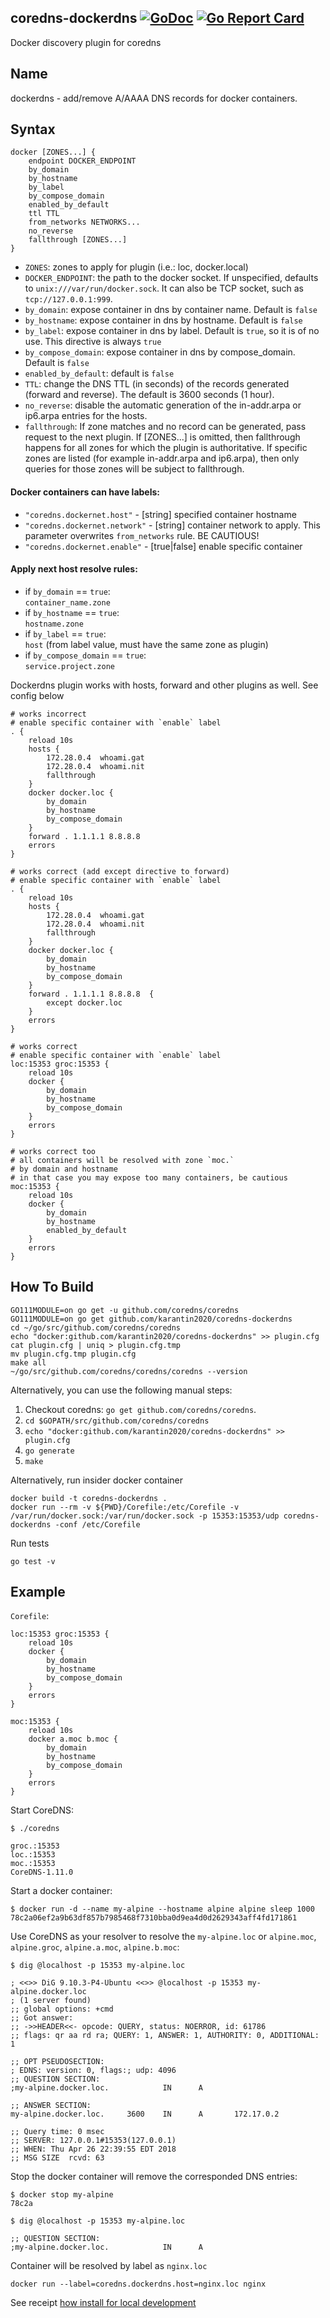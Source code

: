 ## coredns-dockerdns  [![GoDoc][doc-img]][doc] [![Go Report Card][go-report-img]][go-report]


Docker discovery plugin for coredns

Name
----

dockerdns - add/remove A/AAAA DNS records for docker containers.

Syntax
------

    docker [ZONES...] {
        endpoint DOCKER_ENDPOINT
        by_domain
        by_hostname
        by_label
        by_compose_domain
        enabled_by_default
        ttl TTL
        from_networks NETWORKS...
        no_reverse
        fallthrough [ZONES...]
    }

* `ZONES`: zones to apply for plugin (i.e.: loc, docker.local)
* `DOCKER_ENDPOINT`: the path to the docker socket. If unspecified, defaults to `unix:///var/run/docker.sock`. It can also be TCP socket, such as `tcp://127.0.0.1:999`.
* `by_domain`: expose container in dns by container name. Default is `false`
* `by_hostname`: expose container in dns by hostname. Default is `false`
* `by_label`: expose container in dns by label. Default is `true`, so it is of no use. This directive is always `true`
* `by_compose_domain`: expose container in dns by compose_domain. Default is `false`
* `enabled_by_default`: default is `false`
* `TTL`: change the DNS TTL (in seconds) of the records generated (forward and reverse). The default is 3600 seconds (1 hour).
* `no_reverse`: disable the automatic generation of the in-addr.arpa or ip6.arpa entries for the hosts.
* `fallthrough`: If zone matches and no record can be generated, pass request to the next plugin. If [ZONES...] is omitted, then fallthrough happens for all zones for which the plugin is authoritative. If specific zones are listed (for example in-addr.arpa and ip6.arpa), then only queries for those zones will be subject to fallthrough.

#### Docker containers can have labels:
* `"coredns.dockernet.host"` - [string] specified container hostname 
* `"coredns.dockernet.network"` - [string] container network to apply. This parameter overwrites `from_networks` rule. BE CAUTIOUS!
* `"coredns.dockernet.enable"` - [true|false] enable specific container

#### Apply next host resolve rules:
* if `by_domain` == `true`:  
    `container_name.zone`
* if `by_hostname` == `true`:  
    `hostname.zone`
* if `by_label` == `true`:  
    `host` (from label value, must have the same zone as plugin)
* if `by_compose_domain` == `true`:  
    `service.project.zone`

Dockerdns plugin works with hosts, forward and other plugins as well. See config below

    # works incorrect 
    # enable specific container with `enable` label  
    . {
        reload 10s
        hosts {
            172.28.0.4  whoami.gat
            172.28.0.4  whoami.nit
            fallthrough
        }
        docker docker.loc {
            by_domain
            by_hostname
            by_compose_domain
        }
        forward . 1.1.1.1 8.8.8.8
        errors
    }

    # works correct (add except directive to forward)
    # enable specific container with `enable` label  
    . {
        reload 10s
        hosts {
            172.28.0.4  whoami.gat
            172.28.0.4  whoami.nit
            fallthrough
        }
        docker docker.loc {
            by_domain
            by_hostname
            by_compose_domain
        }
        forward . 1.1.1.1 8.8.8.8  {
            except docker.loc
        }
        errors
    }

    # works correct
    # enable specific container with `enable` label  
    loc:15353 groc:15353 {
        reload 10s
        docker {
            by_domain
            by_hostname
            by_compose_domain
        }
        errors
    }

    # works correct too
    # all containers will be resolved with zone `moc.`
    # by domain and hostname
    # in that case you may expose too many containers, be cautious
    moc:15353 {
        reload 10s
        docker {
            by_domain
            by_hostname
            enabled_by_default
        } 
        errors
    }

How To Build
------------

    GO111MODULE=on go get -u github.com/coredns/coredns
    GO111MODULE=on go get github.com/karantin2020/coredns-dockerdns
    cd ~/go/src/github.com/coredns/coredns
    echo "docker:github.com/karantin2020/coredns-dockerdns" >> plugin.cfg
    cat plugin.cfg | uniq > plugin.cfg.tmp
    mv plugin.cfg.tmp plugin.cfg
    make all
    ~/go/src/github.com/coredns/coredns/coredns --version

Alternatively, you can use the following manual steps:

1. Checkout coredns:  `go get github.com/coredns/coredns`.
2. `cd $GOPATH/src/github.com/coredns/coredns`
3. `echo "docker:github.com/karantin2020/coredns-dockerdns" >> plugin.cfg`
4. `go generate`
5. `make`

Alternatively, run insider docker container

    docker build -t coredns-dockerdns .
    docker run --rm -v ${PWD}/Corefile:/etc/Corefile -v /var/run/docker.sock:/var/run/docker.sock -p 15353:15353/udp coredns-dockerdns -conf /etc/Corefile

Run tests

    go test -v

Example
-------

`Corefile`:

    loc:15353 groc:15353 {
        reload 10s
        docker {
            by_domain
            by_hostname
            by_compose_domain
        }
        errors
    }

    moc:15353 {
        reload 10s
        docker a.moc b.moc {
            by_domain
            by_hostname
            by_compose_domain
        }
        errors
    }

Start CoreDNS:

    $ ./coredns

    groc.:15353
    loc.:15353
    moc.:15353         
    CoreDNS-1.11.0

Start a docker container:

    $ docker run -d --name my-alpine --hostname alpine alpine sleep 1000
    78c2a06ef2a9b63df857b7985468f7310bba0d9ea4d0d2629343aff4fd171861

Use CoreDNS as your resolver to resolve the `my-alpine.loc` or `alpine.moc`, `alpine.groc`, `alpine.a.moc`, `alpine.b.moc`:

    $ dig @localhost -p 15353 my-alpine.loc

    ; <<>> DiG 9.10.3-P4-Ubuntu <<>> @localhost -p 15353 my-alpine.docker.loc
    ; (1 server found)
    ;; global options: +cmd
    ;; Got answer:
    ;; ->>HEADER<<- opcode: QUERY, status: NOERROR, id: 61786
    ;; flags: qr aa rd ra; QUERY: 1, ANSWER: 1, AUTHORITY: 0, ADDITIONAL: 1

    ;; OPT PSEUDOSECTION:
    ; EDNS: version: 0, flags:; udp: 4096
    ;; QUESTION SECTION:
    ;my-alpine.docker.loc.            IN      A

    ;; ANSWER SECTION:
    my-alpine.docker.loc.     3600    IN      A       172.17.0.2

    ;; Query time: 0 msec
    ;; SERVER: 127.0.0.1#15353(127.0.0.1)
    ;; WHEN: Thu Apr 26 22:39:55 EDT 2018
    ;; MSG SIZE  rcvd: 63

Stop the docker container will remove the corresponded DNS entries:

    $ docker stop my-alpine
    78c2a

    $ dig @localhost -p 15353 my-alpine.loc

    ;; QUESTION SECTION:
    ;my-alpine.docker.loc.            IN      A

Container will be resolved by label as ```nginx.loc```

    docker run --label=coredns.dockerdns.host=nginx.loc nginx


 See receipt [how install for local development](setup.md)


[doc-img]: https://godoc.org/github.com/karantin2020/coredns-dockerdns?status.svg
[doc]: https://godoc.org/github.com/karantin2020/coredns-dockerdns
[ci-img]: https://github.com/karantin2020/coredns-dockerdns/actions/workflows/build-test.yml/badge.svg
[ci]: https://github.com/karantin2020/coredns-dockerdns/actions/workflows/build-test.yml
[cov-img]: https://codecov.io/gh/karantin2020/coredns-dockerdns/branch/master/graph/badge.svg
[cov]: https://codecov.io/gh/karantin2020/coredns-dockerdns
[go-report-img]: https://goreportcard.com/badge/github.com/karantin2020/coredns-dockerdns
[go-report]: https://goreportcard.com/report/github.com/karantin2020/coredns-dockerdns